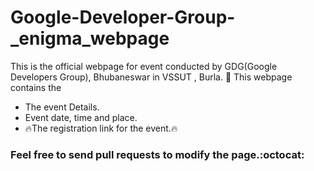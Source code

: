 # Google-Developer-Group-_enigma_webpage
This is the official webpage for event conducted by GDG(Google Developers Group), Bhubaneswar in VSSUT , Burla. :metal:
This webpage contains the 
* The event Details.
* Event date, time and place.
* :fire:The registration link for the event.:fire:

<h3>Feel free to send pull requests to modify the page.:octocat:</h3>
